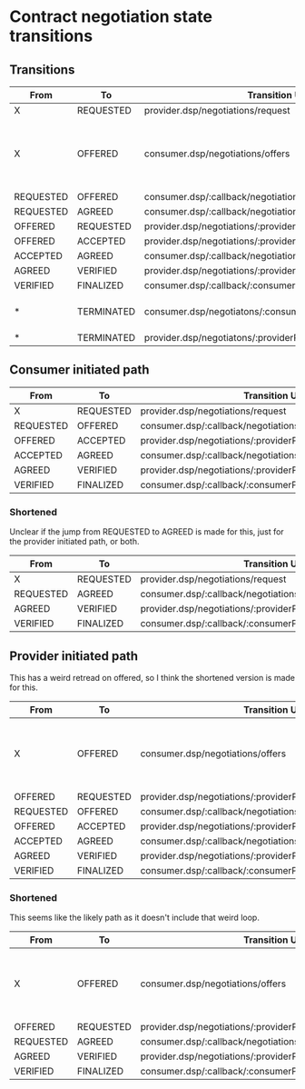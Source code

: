 <!--
 Copyright 2024 go-dataspace
 
 Licensed under the Apache License, Version 2.0 (the "License");
 you may not use this file except in compliance with the License.
 You may obtain a copy of the License at
 
     https://www.apache.org/licenses/LICENSE-2.0
 
 Unless required by applicable law or agreed to in writing, software
 distributed under the License is distributed on an "AS IS" BASIS,
 WITHOUT WARRANTIES OR CONDITIONS OF ANY KIND, either express or implied.
 See the License for the specific language governing permissions and
 limitations under the License.
-->

# Contract negotiation state transitions

## Transitions

| From      | To         | Transition URL                                                |  Actor   | Comment |
| --------- | ---------- | ------------------------------------------------------------- | -------- | ---------------------------------------- |
| X         | REQUESTED  | provider.dsp/negotiations/request                             | Consumer |                                          |
| X         | OFFERED    | consumer.dsp/negotiations/offers                              | Provider | This includes the consumer callback url? |
| REQUESTED | OFFERED    | consumer.dsp/:callback/negotiations/:consumerPID/offers       | Provider |                                          |
| REQUESTED | AGREED     | consumer.dsp/:callback/negotiations/:consumerPID/agreement    | Provider |                                          |
| OFFERED   | REQUESTED  | provider.dsp/negotiations/:providerPID/request                | Consumer |                                          |
| OFFERED   | ACCEPTED   | provider.dsp/negotiations/:providerPID/events                 | Consumer |                                          |
| ACCEPTED  | AGREED     | consumer.dsp/:callback/negotiations/:consumerPID/agreement    | Provider |                                          |
| AGREED    | VERIFIED   | provider.dsp/negotiations/:providerPID/agreement/verification | Consumer |                                          |
| VERIFIED  | FINALIZED  | consumer.dsp/:callback/:consumerPID/events                    | Provider |                                          |
| *         | TERMINATED | consumer.dsp/negotiatons/:consumerPID/termination             | Provider | No callback prefix?                      |
| *         | TERMINATED | provider.dsp/negotiatons/:providerPID/termination             | Consumer |                                          |

## Consumer initiated path

| From      | To         | Transition URL                                                |  Actor   | Comment |
| --------- | ---------- | ------------------------------------------------------------- | -------- | ---------------------------------------- |
| X         | REQUESTED  | provider.dsp/negotiations/request                             | Consumer |                                          |
| REQUESTED | OFFERED    | consumer.dsp/:callback/negotiations/:consumerPID/offers       | Provider |                                          |
| OFFERED   | ACCEPTED   | provider.dsp/negotiations/:providerPID/events                 | Consumer |                                          |
| ACCEPTED  | AGREED     | consumer.dsp/:callback/negotiations/:consumerPID/agreement    | Provider |                                          |
| AGREED    | VERIFIED   | provider.dsp/negotiations/:providerPID/agreement/verification | Consumer |                                          |
| VERIFIED  | FINALIZED  | consumer.dsp/:callback/:consumerPID/events                    | Provider |                                          |

### Shortened

Unclear if the jump from REQUESTED to AGREED is made for this, just for the provider initiated
path, or both.

| From      | To         | Transition URL                                                |  Actor   | Comment |
| --------- | ---------- | ------------------------------------------------------------- | -------- | ---------------------------------------- |
| X         | REQUESTED  | provider.dsp/negotiations/request                             | Consumer |                                          |
| REQUESTED | AGREED     | consumer.dsp/:callback/negotiations/:consumerPID/agreement    | Provider |                                          |
| AGREED    | VERIFIED   | provider.dsp/negotiations/:providerPID/agreement/verification | Consumer |                                          |
| VERIFIED  | FINALIZED  | consumer.dsp/:callback/:consumerPID/events                    | Provider |                                          |

## Provider initiated path

This has a weird retread on offered, so I think the shortened version is made for this.

| From      | To         | Transition URL                                                |  Actor   | Comment |
| --------- | ---------- | ------------------------------------------------------------- | -------- | ---------------------------------------- |
| X         | OFFERED    | consumer.dsp/negotiations/offers                              | Provider | This includes the consumer callback url? |
| OFFERED   | REQUESTED  | provider.dsp/negotiations/:providerPID/request                | Consumer |                                          |
| REQUESTED | OFFERED    | consumer.dsp/:callback/negotiations/:consumerPID/offers       | Provider |                                          |
| OFFERED   | ACCEPTED   | provider.dsp/negotiations/:providerPID/events                 | Consumer |                                          |
| ACCEPTED  | AGREED     | consumer.dsp/:callback/negotiations/:consumerPID/agreement    | Provider |                                          |
| AGREED    | VERIFIED   | provider.dsp/negotiations/:providerPID/agreement/verification | Consumer |                                          |
| VERIFIED  | FINALIZED  | consumer.dsp/:callback/:consumerPID/events                    | Provider |                                          |

### Shortened

This seems like the likely path as it doesn't include that weird loop.

| From      | To         | Transition URL                                                |  Actor   | Comment |
| --------- | ---------- | ------------------------------------------------------------- | -------- | ---------------------------------------- |
| X         | OFFERED    | consumer.dsp/negotiations/offers                              | Provider | This includes the consumer callback url? |
| OFFERED   | REQUESTED  | provider.dsp/negotiations/:providerPID/request                | Consumer |                                          |
| REQUESTED | AGREED     | consumer.dsp/:callback/negotiations/:consumerPID/agreement    | Provider |                                          |
| AGREED    | VERIFIED   | provider.dsp/negotiations/:providerPID/agreement/verification | Consumer |                                          |
| VERIFIED  | FINALIZED  | consumer.dsp/:callback/:consumerPID/events                    | Provider |                                          |


